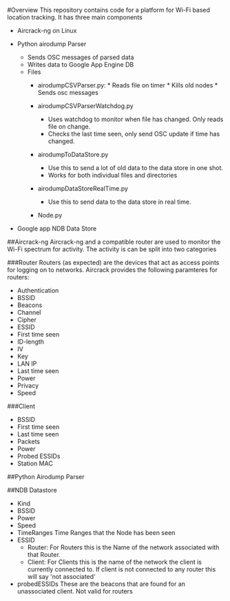 #Overview
This repository contains code for a platform for Wi-Fi based location tracking. It has three main components

* Aircrack-ng on Linux
* Python airodump Parser
	* Sends OSC messages of parsed data
	* Writes data to Google App Engine DB
	* Files
		* airodumpCSVParser.py:
				* Reads file on timer
				* Kills old nodes
				* Sends osc messages
		* airodumpCSVParserWatchdog.py
			* Uses watchdog to monitor when file has changed. Only reads file on change.
			* Checks the last time seen, only send OSC update if time has changed.
		* airodumpToDataStore.py
			* Use this to send a lot of old data to the data store in one shot.
			* Works for both individual files and directories

		* airodumpDataStoreRealTime.py
			* Use this to send data to the data store in real time. 

		* Node.py

* Google app NDB Data Store

##Aircrack-ng
Aircrack-ng and a compatible router are used to monitor the Wi-Fi spectrum for activity. The activity is can be split into two categories

###Router
Routers (as expected) are the devices that act as access points for logging on to networks.
 Aircrack provides the following paramteres for routers:

 * Authentication
 * BSSID
 * Beacons
 * Channel
 * Cipher
 * ESSID
 * First time seen
 * ID-length
 * IV
 * Key
 * LAN IP
 * Last time seen
 * Power
 * Privacy
 * Speed

###Client

* BSSID
* First time seen
* Last time seen
* Packets
* Power
* Probed ESSIDs
* Station MAC

##Python Airodump Parser

##NDB Datastore

 - Kind
 - BSSID
 - Power
 - Speed
 - TimeRanges
 	Time Ranges that the Node has been seen
 - ESSID
 	- Router: For Routers this is the Name of the network associated with that Router.
 	- Client: For Clients this is the name of the network the client is currently connected to. If client is not connected to any router this will say 'not associated'
 - probedESSIDs
 	These are the beacons that are found for an unassociated client. Not valid for routers
